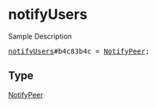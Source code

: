 # notifyUsers

Sample Description

<pre>
<a href="../constructor/notifyUsers.md">notifyUsers</a>#b4c83b4c = <a href="../type/NotifyPeer.md">NotifyPeer</a>;
</pre>

## Type

<a href="../type/NotifyPeer.md">NotifyPeer</a>
